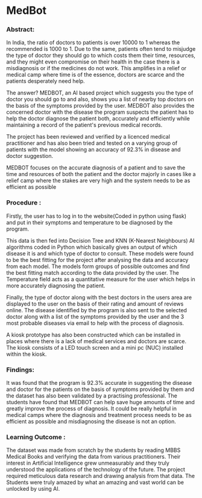 # MedBot
### Abstract: 

In India, the ratio of doctors to patients is over 10000 to 1 whereas the recommended is 1000 to 1. Due to the same, patients often tend to misjudge the type of doctor they should go to which costs them their time, resources, and they might even compromise on their health in the case there is a misdiagnosis or if the medicines do not work. This amplifies in a relief or medical camp where time is of the essence, doctors are scarce and the patients desperately need help. 

The answer? MEDBOT, an AI based project which suggests you the type of doctor you should go to and also, shows you a list of nearby top doctors on the basis of the symptoms provided by the user. MEDBOT also provides the concerned doctor with the disease the program suspects the patient has to help the doctor diagnose the patient both, accurately and efficiently while maintaining a record of the patient's previous medical records. 

The project has been reviewed and verified by a licenced medical practitioner and has also been tried and tested on a varying group of patients with the model showing an accuracy of 92.3% in disease and doctor suggestion. 

MEDBOT focuses on the accurate diagnosis of a patient and to save the time and resources of both the patient and the doctor majorly in cases like a relief camp where the stakes are very high and the system needs to be as efficient as possible


### Procedure : 

Firstly, the user has to log in to the website(Coded in python using flask) and put in their symptoms and temperature to be diagnosed by the program. 

This data is then fed into Decision Tree and KNN (K-Nearest Neighbours) AI algorithms coded in Python which basically gives an output of which disease it is and which type of doctor to consult. These models were found to be the best fitting for the project after analysing the data and accuracy from each model. The models form groups of possible outcomes and find the best fitting match according to the data provided by the user. The Temperature field acts as a quantitative measure for the user which helps in more accurately diagnosing the patient.

Finally, the type of doctor along with the best doctors in the users area are displayed to the user on the basis of their rating and amount of reviews online. The disease identified by the program is also sent to the selected doctor along with a list of the symptoms provided by the user and the 3 most probable diseases via email to help with the process of diagnosis.  

A kiosk prototype has also been constructed which can be installed in places where there is a lack of medical services and doctors are scarce. The kiosk consists of a LED touch screen and a mini pc (NUC) installed within the kiosk. 


### Findings: 

It was found that the program is 92.3% accurate in suggesting the disease and doctor for the patients on the basis of symptoms provided by them and the dataset has also been validated by a practising professional. The students have found that MEDBOT can help save huge amounts of time and greatly improve the process of diagnosis. It could be really helpful in medical camps where the diagnosis and treatment process needs to be as efficient as possible and misdiagnosing the disease is not an option. 

### Learning Outcome : 

The dataset was made from scratch by the students by reading MBBS Medical Books and verifying the data from various practitioners. Their interest in Artificial Intelligence grew unmeasurably and they truly understood the applications of the technology of the future. The project required meticulous data research and drawing analysis from that data. The Students were truly amazed by what an amazing and vast world can be unlocked by using AI. 
